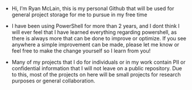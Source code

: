 - Hi, I’m Ryan McLain, this is my personal Github that will be used for general project storage for me to pursue in my free time

- I have been using PowerShell for more than 2 years, and I dont think I will ever feel that I have learned everything regarding powershell, as there is always more that can be done to improve or optimize. If you see anywhere a simple improvement can be made, please let me know or feel free to make the change yourself so I learn from you!

- Many of my projects that I do for individuals or in my work contain PII or confidential information that I will not leave on a public repository. Due to this, most of the projects on here will be small projects for research purposes or general collaboration.
